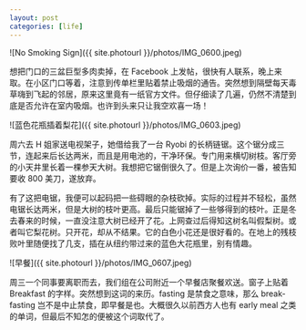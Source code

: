 ```yaml
---
layout: post
categories: [life]
---
```


![No Smoking Sign]({{ site.photourl }}/photos/IMG_0600.jpeg)

想把门口的三盆巨型多肉卖掉，在 Facebook 上发帖，很快有人联系，晚上来取。在小区门口等着，注意到传单栏里贴着禁止吸烟的通告。突然想到隔壁每天毒草嗨到飞起的邻居，原来这里竟有一纸官方文件。但仔细读了几遍，仍然不清楚到底是否允许在室内吸烟。也许到头来只让我空欢喜一场！

![蓝色花瓶插着梨花]({{ site.photourl }}/photos/IMG_0603.jpeg)

周六去 H 姐家送电视架子，她借给我了一台 Ryobi 的长柄链锯。这个锯分成三节，连起来后长达两米，而且是用电池的，干净环保。专门用来横切树枝。客厅旁的小天井里长着一棵参天大树。我想把它锯倒很久了。但是上次询价一番，被告知要收 800 美刀，遂放弃。

有了这把电锯，我便可以起码把一些碍眼的杂枝砍掉。实际的过程并不轻松，虽然电锯长达两米，但是大树的枝叶更高。最后只能锯掉了一些够得到的枝叶。正是冬去春来的时候，一直没注意大树已经开了花。上网查过后得知这树名叫假梨树。或者叫它梨花树。只开花，却从不结果。它的白色小花还是很好看的。在地上的残枝败叶里随便找了几支，插在从纽约带过来的蓝色大花瓶里，别有情趣。

![早餐]({{ site.photourl }}/photos/IMG_0607.jpeg)

周三一个同事要离职而去，我们组在公司附近一个早餐店聚餐欢送。窗子上贴着 Breakfast 的字样。突然想到这词的来历。fasting 是禁食之意味，那么 break-fasting 岂不是中止禁食，即早餐是也。大概很久以前西方人也有 early meal 之类的单词，但最后不知怎的便被这个词取代了。

